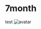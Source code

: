 # 7month
test
![avatar](http://e.hiphotos.baidu.com/image/pic/item/8c1001e93901213f5480ffe659e736d12f2e955d.jpg)
